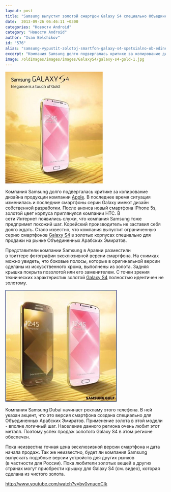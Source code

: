 ```yaml
---
layout: post
title: "Samsung выпустит золотой смартфон Galaxy S4 специально Объединенных Арабских Эмиратов"
date:  2013-09-26 06:46:11 +0300
categories: "Новости Android"
category: "Новости Android"
author: "Ivan Belchikov"
id: "576"
alias: "samsung-vypustit-zolotoj-smartfon-galaxy-s4-spetsialno-ob-edinennykh-arabskikh-emiratov"
excerpt: "Компания Samsung долго подвергалась критике за копирование дизайна продукции компании Apple. В последнее время ситуация изменилась и последние смартфоны серии Galaxy имеют дизайн собственной разработки. После анонса новый смартфона IPhone 5s, золотой цвет корпуса приглянулся компании HTC. В сети Интернет появились служи, что компания Samsung тоже предпримет похожий шаг. Корейский производитель не заставил себя долго ждать. Стало известно, что компания выпустит ограниченную серию смартфонов Galaxy S4 в золотых корпусах специально для продажи на рынке"
image: /oldImages/images/images/GalaxyS4/galaxy-s4-gold-1.jpg
---
```

<img src="/oldImages/images/images/GalaxyS4/galaxy-s4-gold-1.jpg" alt="Золотой Galaxy S4" />

Компания Samsung долго подвергалась критике за копирование дизайна продукции компании <a href="index.php?option=com_content&amp;view=article&amp;id=410&amp;catid=8&amp;Itemid=102">Apple</a>. В последнее время ситуация изменилась и последние смартфоны серии Galaxy имеют дизайн собственной разработки. После анонса новый смартфона IPhone 5s, золотой цвет корпуса приглянулся компании HTC. В сети Интернет появились служи, что компания Samsung тоже предпримет похожий шаг. Корейский производитель не заставил себя долго ждать. Стало известно, что компания выпустит ограниченную серию смартфонов <a href="index.php?option=com_content&amp;view=article&amp;id=316&amp;catid=8&amp;Itemid=102">Galaxy S4</a> в золотых корпусах специально для продажи на рынке Объединенных Арабских Эмиратов.


Представители компании Samsung в Аравии разместили в твиттере фотографии эксклюзивной версии смартфона. На снимках можно увидеть, что боковые полосы, которые в оригинальной версии сделаны из искусственного хрома, выполнены из золота. Задняя крышка покрыта позолотой или его заменителем. С точки зрения технических характеристик золотой <a href="index.php?option=com_content&amp;view=article&amp;id=316&amp;catid=8&amp;Itemid=102">Galaxy S4</a> полностью идентичен не золотому.

<img src="/oldImages/images/images/GalaxyS4/galaxy-s4-gold-2.jpg" alt="Золотые варианты Galaxy S4" />

Компания Samsung Dubai начинает рекламу этого телефона. В ней указан акцент, что это версия смартфона создана специально для Объединенных Арабских Эмиратов. Применение золота в этой модели - вполне логичный шаг. Население данного региона очень любит этот металл. Поэтому успех продаж золотого Galaxy S4 в этом регионе обеспечен. 

Пока неизвестна точная цена эксклюзивной версии смартфона и дата начала продаж. Так же неизвестно, будет ли компания Samsung выпускать подобные версии устройств для других рынков (в частности для России). Пока любители золотых вещей в других странах могут приобрести крышку для Galaxy S4 (см. видео), которая сделана из чистого золота.

http://www.youtube.com/watch?v=bv0vnucoCIk

 
